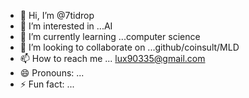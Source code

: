 - 👋 Hi, I’m @7tidrop
- 👀 I’m interested in ...AI
- 🌱 I’m currently learning ...computer science 
- 💞️ I’m looking to collaborate on ...github/coinsult/MLD
- 📫 How to reach me ... lux90335@gmail.com
- 😄 Pronouns: ...
- ⚡ Fun fact: ...

<!---
7tidrop/7tidrop is a ✨ special ✨ repository because its `README.md` (this file) appears on your GitHub profile.
You can click the Preview link to take a look at your changes.
--->
